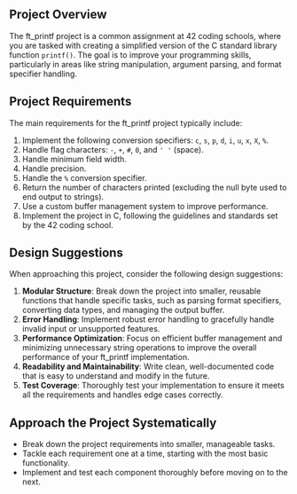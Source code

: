 ## Project Overview
The ft_printf project is a common assignment at 42 coding schools, where you are tasked with creating a simplified version of the C standard library function `printf()`. The goal is to improve your programming skills, particularly in areas like string manipulation, argument parsing, and format specifier handling.

## Project Requirements
The main requirements for the ft_printf project typically include:

1. Implement the following conversion specifiers: `c`, `s`, `p`, `d`, `i`, `u`, `x`, `X`, `%`.
2. Handle flag characters: `-`, `+`, `#`, `0`, and `' '` (space).
3. Handle minimum field width.
4. Handle precision.
5. Handle the `%` conversion specifier.
6. Return the number of characters printed (excluding the null byte used to end output to strings).
7. Use a custom buffer management system to improve performance.
8. Implement the project in C, following the guidelines and standards set by the 42 coding school.

## Design Suggestions
When approaching this project, consider the following design suggestions:

1. **Modular Structure**: Break down the project into smaller, reusable functions that handle specific tasks, such as parsing format specifiers, converting data types, and managing the output buffer.
2. **Error Handling**: Implement robust error handling to gracefully handle invalid input or unsupported features.
3. **Performance Optimization**: Focus on efficient buffer management and minimizing unnecessary string operations to improve the overall performance of your ft_printf implementation.
4. **Readability and Maintainability**: Write clean, well-documented code that is easy to understand and modify in the future.
5. **Test Coverage**: Thoroughly test your implementation to ensure it meets all the requirements and handles edge cases correctly.

## Approach the Project Systematically
- Break down the project requirements into smaller, manageable tasks.
- Tackle each requirement one at a time, starting with the most basic functionality.
- Implement and test each component thoroughly before moving on to the next.

